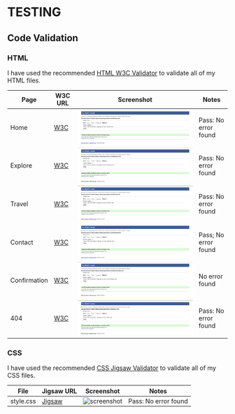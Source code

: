 # TESTING

## Code Validation

### HTML

I have used the recommended [HTML W3C Validator](https://validator.w3.org) to validate all of my HTML files.

| Page | W3C URL | Screenshot | Notes |
| --- | --- | --- | --- |
| Home | [W3C](https://validator.w3.org/nu/?doc=https%3A%2F%2Frobizman.github.io%2Fgateway-to-neindia%2Findex.html) | ![screenshot](documentation/html_valid_index.png) | Pass: No error found |
| Explore | [W3C](https://validator.w3.org/nu/?doc=https%3A%2F%2Frobizman.github.io%2Fgateway-to-neindia%2Fexplore.html) | ![screenshot](documentation/html_valid_explore.png) | Pass: No error found |
| Travel | [W3C](https://validator.w3.org/nu/?doc=https%3A%2F%2Frobizman.github.io%2Fgateway-to-neindia%2Ftravel.html) | ![screenshot](documentation/html_valid_travel.png) | Pass: No error found |
| Contact | [W3C](https://validator.w3.org/nu/?doc=https%3A%2F%2Frobizman.github.io%2Fgateway-to-neindia%2Fcontact.html) | ![screenshot](documentation/html_valid_contact.png) | Pass; No error found |
| Confirmation | [W3C](https://validator.w3.org/nu/?doc=https%3A%2F%2Frobizman.github.io%2Fgateway-to-neindia%2Fconfirmation.html) | ![screenshot](documentation/html_valid_confirmation.png) | No error found |
| 404 | [W3C](https://validator.w3.org/nu/?doc=https%3A%2F%2Frobizman.github.io%2Fgateway-to-neindia%2F404.html) | ![screenshot](documentation/html_valid_error.png) | Pass: No error found |

### CSS

I have used the recommended [CSS Jigsaw Validator](https://jigsaw.w3.org/css-validator) to validate all of my CSS files.

| File | Jigsaw URL | Screenshot | Notes |
| --- | --- | --- | --- |
| style.css | [Jigsaw](https://jigsaw.w3.org/css-validator/validator?uri=https%3A%2F%2Frobizman.github.io%2Fgateway-to-neindia%2F&profile=css3svg&usermedium=all&warning=1&vextwarning=&lang=en) | ![screenshot](documentation/css_validation.png.png) | Pass: No error found |